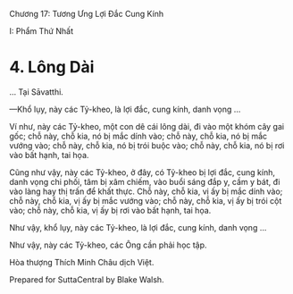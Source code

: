  

Chương 17: Tương Ưng Lợi Ðắc Cung Kính

I: Phẩm Thứ Nhất

# 4\. Lông Dài

… Tại Sāvatthi.

—Khổ lụy, này các Tỷ-kheo, là lợi đắc, cung kính, danh vọng …

Ví như, này các Tỷ-kheo, một con dê cái lông dài, đi vào một khóm cây gai gốc; chỗ này, chỗ kia, nó bị mắc dính vào; chỗ này, chỗ kia, nó bị mắc vướng vào; chỗ này, chỗ kia, nó bị trói buộc vào; chỗ này, chỗ kia, nó bị rơi vào bất hạnh, tai họa.

Cũng như vậy, này các Tỷ-kheo, ở đây, có Tỷ-kheo bị lợi đắc, cung kính, danh vọng chi phối, tâm bị xâm chiếm, vào buổi sáng đắp y, cầm y bát, đi vào làng hay thị trấn để khất thực. Chỗ này, chỗ kia, vị ấy bị mắc dính vào; chỗ này, chỗ kia, vị ấy bị mắc vướng vào; chỗ này, chỗ kia, vị ấy bị trói cột vào; chỗ này, chỗ kia, vị ấy bị rơi vào bất hạnh, tai họa.

Như vậy, khổ lụy, này các Tỷ-kheo, là lợi đắc, cung kính, danh vọng …

Như vậy, này các Tỷ-kheo, các Ông cần phải học tập.

Hòa thượng Thích Minh Châu dịch Việt.

Prepared for SuttaCentral by Blake Walsh.
